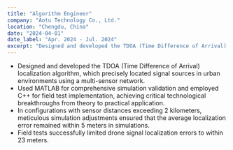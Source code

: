 ```yaml
---
title: "Algorithm Engineer"
company: "Aotu Technology Co., Ltd."
location: "Chengdu, China"
date: "2024-04-01"
date_label: "Apr. 2024 - Jul. 2024"
excerpt: "Designed and developed the TDOA (Time Difference of Arrival) localization algorithm using MATLAB and C++."
---
```


* Designed and developed the TDOA (Time Difference of Arrival) localization algorithm, which precisely located signal sources in urban environments using a multi-sensor network.
* Used MATLAB for comprehensive simulation validation and employed C++ for field test implementation, achieving critical technological breakthroughs from theory to practical application.
* In configurations with sensor distances exceeding 2 kilometers, meticulous simulation adjustments ensured that the average localization error remained within 5 meters in simulations.
* Field tests successfully limited drone signal localization errors to within 23 meters.
